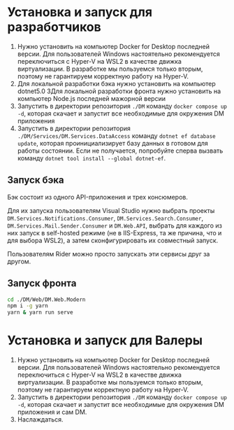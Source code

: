 # Установка и запуск для разработчиков

1. Нужно установить на компьютер Docker for Desktop последней версии. Для пользователей Windows настоятельно рекомендуется переключиться с Hyper-V на WSL2 в качестве движка виртуализации. В разработке мы пользуемся только вторым, поэтому не гарантируем корректную работу на Hyper-V.
2. Для локальной разработки бэка нужно установить на компьютер dotnet5.0
3Для локальной разработки фронта нужно установить на компьютер Node.js последней мажорной версии
3. Запустить в директории репозитория `./DM` команду `docker compose up -d`, которая скачает и запустит все необходимые для окружения DM приложения
4. Запустить в директории репозитория `./DM/Services/DM.Services.DataAccess` команду `dotnet ef database update`, которая проинициализирует базу данных в готовом для работы состоянии. Если не получается, попробуйте сперва вызвать команду `dotnet tool install --global dotnet-ef`.

## Запуск бэка

Бэк состоит из одного API-приложения и трех консюмеров. 

Для их запуска пользователям Visual Studio нужно выбрать проекты `DM.Services.Notifications.Consumer`, `DM.Services.Search.Consumer`, `DM.Services.Mail.Sender.Consumer` и `DM.Web.API`, выбрать для каждого из них запуск в self-hosted режиме (не в IIS-Express, та же причина, что и для выбора WSL2), а затем сконфигурировать их совместный запуск.

Пользователям Rider можно просто запускать эти сервисы друг за другом.

## Запуск фронта

```bash
cd ./DM/Web/DM.Web.Modern
npm i -g yarn
yarn & yarn run serve
```

# Установка и запуск для Валеры

1. Нужно установить на компьютер Docker for Desktop последней версии. Для пользователей Windows настоятельно рекомендуется переключиться с Hyper-V на WSL2 в качестве движка виртуализации. В разработке мы пользуемся только вторым, поэтому не гарантируем корректную работу на Hyper-V.
2. Запустить в директории репозитория `./DM` команду `docker compose up -d`, которая скачает и запустит все необходимые для окружения DM приложения и сам DM.
3. Наслаждаться.
